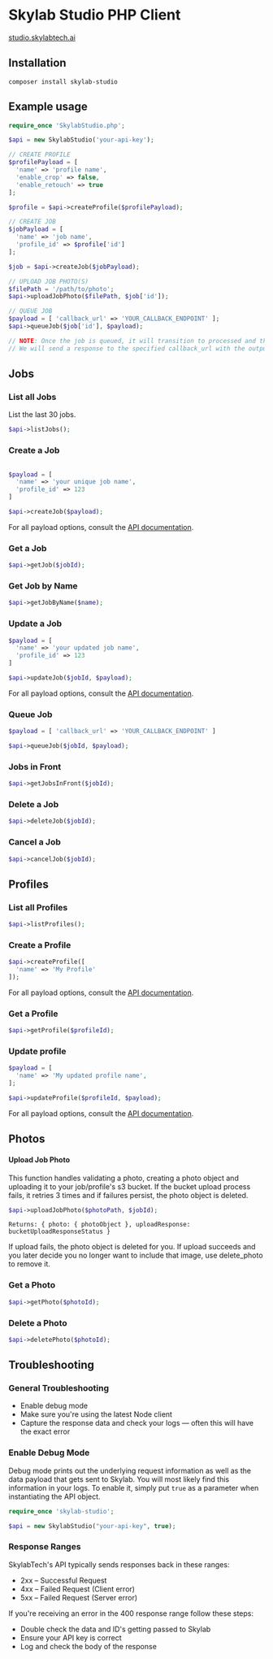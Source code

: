 # Skylab Studio PHP Client

[studio.skylabtech.ai](https://studio.skylabtech.ai)

## Installation

```
composer install skylab-studio
```

## Example usage

```php
require_once 'SkylabStudio.php';

$api = new SkylabStudio('your-api-key');

// CREATE PROFILE
$profilePayload = [
  'name' => 'profile name',
  'enable_crop' => false,
  'enable_retouch' => true
];

$profile = $api->createProfile($profilePayload);

// CREATE JOB
$jobPayload = [
  'name' => 'job name',
  'profile_id' => $profile['id']
];

$job = $api->createJob($jobPayload);

// UPLOAD JOB PHOTO(S)
$filePath = '/path/to/photo';
$api->uploadJobPhoto($filePath, $job['id']);

// QUEUE JOB
$payload = [ 'callback_url' => 'YOUR_CALLBACK_ENDPOINT' ];
$api->queueJob($job['id'], $payload);

// NOTE: Once the job is queued, it will transition to processed and then completed
// We will send a response to the specified callback_url with the output photo download urls
```

## Jobs

### List all Jobs

List the last 30 jobs.

```php
$api->listJobs();
```

### Create a Job

```php

$payload = [
  'name' => 'your unique job name',
  'profile_id' => 123
]

$api->createJob($payload);
```

For all payload options, consult the [API documentation](https://studio-docs.skylabtech.ai/#tag/job/operation/createJob).

### Get a Job

```php
$api->getJob($jobId);
```

### Get Job by Name

```php
$api->getJobByName($name);
```

### Update a Job

```php
$payload = [
  'name' => 'your updated job name',
  'profile_id' => 123
]

$api->updateJob($jobId, $payload);
```

For all payload options, consult the [API documentation](https://studio-docs.skylabtech.ai/#tag/job/operation/updateJobById).

### Queue Job

```php
$payload = [ 'callback_url' => 'YOUR_CALLBACK_ENDPOINT' ]

$api->queueJob($jobId, $payload);
```

### Jobs in Front

```php
$api->getJobsInFront($jobId);
```

### Delete a Job

```php
$api->deleteJob($jobId);
```

### Cancel a Job

```php
$api->cancelJob($jobId);
```

## Profiles

### List all Profiles

```php
$api->listProfiles();
```

### Create a Profile

```php
$api->createProfile([
  'name' => 'My Profile'
]);
```

For all payload options, consult the [API documentation](https://studio-docs.skylabtech.ai/#tag/profile/operation/createProfile).

### Get a Profile

```php
$api->getProfile($profileId);
```

### Update profile

```php
$payload = [
  'name' => 'My updated profile name',
];

$api->updateProfile($profileId, $payload);
```

For all payload options, consult the [API documentation](https://studio-docs.skylabtech.ai/#tag/profile/operation/updateProfileById).

## Photos

#### Upload Job Photo

This function handles validating a photo, creating a photo object and uploading it to your job/profile's s3 bucket. If the bucket upload process fails, it retries 3 times and if failures persist, the photo object is deleted.

```php
$api->uploadJobPhoto($photoPath, $jobId);
```

`Returns: { photo: { photoObject }, uploadResponse: bucketUploadResponseStatus }`

If upload fails, the photo object is deleted for you. If upload succeeds and you later decide you no longer want to include that image, use delete_photo to remove it.

### Get a Photo

```php
$api->getPhoto($photoId);
```

### Delete a Photo

```php
$api->deletePhoto($photoId);
```

## Troubleshooting

### General Troubleshooting

- Enable debug mode
- Make sure you're using the latest Node client
- Capture the response data and check your logs &mdash; often this will have the exact error

### Enable Debug Mode

Debug mode prints out the underlying request information as well as the data payload that gets sent to Skylab.
You will most likely find this information in your logs. To enable it, simply put `true` as a parameter
when instantiating the API object.

```php
require_once 'skylab-studio';

$api = new SkylabStudio("your-api-key", true);
```

### Response Ranges

SkylabTech's API typically sends responses back in these ranges:

- 2xx – Successful Request
- 4xx – Failed Request (Client error)
- 5xx – Failed Request (Server error)

If you're receiving an error in the 400 response range follow these steps:

- Double check the data and ID's getting passed to Skylab
- Ensure your API key is correct
- Log and check the body of the response
